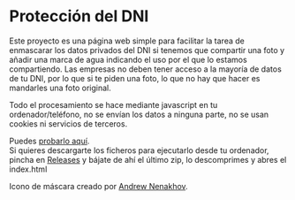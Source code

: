 # Protección del DNI
Este proyecto es una página web simple para facilitar la tarea de enmascarar los datos privados del DNI si tenemos que compartir una foto y añadir una marca de agua indicando el uso por el que lo estamos compartiendo.
Las empresas no deben tener acceso a la mayoría de datos de tu DNI, por lo que si te piden una foto, lo que no hay que hacer es mandarles una foto original.

Todo el procesamiento se hace mediante javascript en tu ordenador/teléfono, no se envían los datos a ninguna parte, no se usan cookies ni servicios de terceros. 

Puedes [probarlo aquí](https://html-preview.github.io/?url=https://github.com/AlfonsoML/proteccionDNI/blob/main/index.html).  
Si quieres descargarte los ficheros para ejecutarlo desde tu ordenador, pincha en [Releases](https://github.com/AlfonsoML/proteccionDNI/releases) y bájate de ahí el último zip, lo descomprimes y abres el index.html 

Icono de máscara creado por [Andrew Nenakhov](https://pictogrammers.com/library/mdi/icon/domino-mask/).

